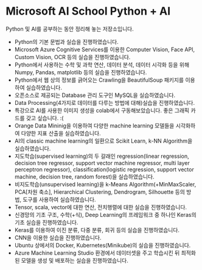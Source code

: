 # Microsoft AI School Python + AI

Python 및 AI를 공부하는 동안 정리해 놓는 저장소입니다.
- Python의 기본 문법과 실습을 진행하였습니다.
- Microsoft Azure Cognitive Services를 이용한 Computer Vision, Face API, Custom Vision, OCR 등의 실습을 진행하였습니다.
- Python에서 사용하는 수학 및 과학 연산, 데이터 분석, 데이터 시각화 등을 위해 Numpy, Pandas, matplotlib 등의 실습을 진행하였습니다.
- Python에서 웹 상의 정보를 긁어오는 Crawling을 BeautifulSoup 패키지를 이용하여 실습하였습니다.
- 오픈소스로 제공되는 Database 관리 도구인 MySQL을 실습하였습니다.
- Data Processing(4가지로 데이터를 다루는 방법에 대해)실습을 진행하였습니다. 
- 특강으로 AI를 사용한 이미지 생성을 colab에서 구동해보았습니다. 좋은 그래픽 카드를 갖고 싶습니다. :(
- Orange Data Mininig을 이용하여 다양한 machine learning 모델들을 시각화하여 다양한 지표 산출을 실습하였습니다.
- AI의 classic machine learning의 일환으로 Scikit Learn, k-NN Algorithm을 실습하였습니다.
- 지도학습(supervised learning)의 두 갈래인 regression(linear regression, decision tree regressor, support vector machine regressor, multi layer perceptron regressor), classification(logistic regression, support vector machine, decision tree, random forest)을 실습하였습니다.
- 비지도학습(unsupervised learning)을 k-Means Algorithm(+MinMaxScaler, PCA[차원 축소], Hierarchical Clustering, Dendrogram, Silhouette 등의 방법, 도구를 사용하여 실습하였습니다.
- Tensor, scala, vector에 대한 연산, 전치행렬에 대한 실습을 진행하였습니다.
- 신경망의 기초 구조, 수학(+식), Deep Learning의 프레임워크 중 하나인 Keras의 기초 실습을 진행하였습니다.
- Keras를 이용하여 이진 분류, 다중 분류, 회귀 등의 실습을 진행하였습니다.
- CNN을 이용한 실습을 진행하였습니다.
- Ubuntu 상에서의 Docker, Kubernetes(Minikube)의 실습을 진행하였습니다.
- Azure Machine Learning Studio 환경에서 데이터셋을 주고 학습시킨 뒤 최적화된 모델을 생성 및 배포하는 실습을 진행하였습니다.
